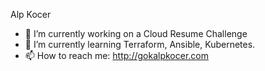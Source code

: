 

Alp Kocer

- 🔭 I’m currently working on a Cloud Resume Challenge
- 🌱 I’m currently learning Terraform, Ansible, Kubernetes.
- 📫 How to reach me: http://gokalpkocer.com


